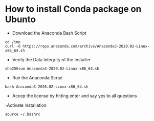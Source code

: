 # How to install Conda package on Ubunto

- Download the Anaconda Bash Script
```
cd /tmp
curl -O https://repo.anaconda.com/archive/Anaconda3-2020.02-Linux-x86_64.sh
```

- Verify the Data Integrity of the Installer
```
sha256sum Anaconda3-2020.02-Linux-x86_64.sh
```

- Run the Anaconda Script
```
bash Anaconda3-2020.02-Linux-x86_64.sh
```

- Accep the license by hitting enter and say yes to all questions

-Activate Installation
```
source ~/.bashrc
```
